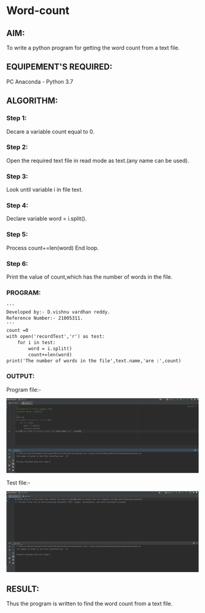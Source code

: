# Word-count
## AIM:
To write a python program for getting the word count from a text file.
## EQUIPEMENT'S REQUIRED: 
PC
Anaconda - Python 3.7
## ALGORITHM:

### Step 1:

Decare a variable count equal to 0.

### Step 2: 

Open the required text file in read mode as text.(any name can be used).
 
### Step 3: 

Look until variable i in file text.

### Step 4: 

Declare variable word = i.split().

### Step 5:

Process count+=len(word) End loop.

### Step 6: 

Print the value of count,which has the number of words in the file.

### PROGRAM:
~~~
'''
Developed by:- D.vishnu vardhan reddy.
Reference Number:- 21005311.
'''
count =0
with open('recordTest','r') as test:
    for i in test:
        word = i.split()
        count+=len(word)
print('The number of words in the file',text.name,'are :',count)

~~~

### OUTPUT:

Program file:-

![OUTPUT](/count/text1.png)

Test file:-

![OUTPUT](/count/text2.png)



## RESULT:
Thus the program is written to find the word count from a text file.
